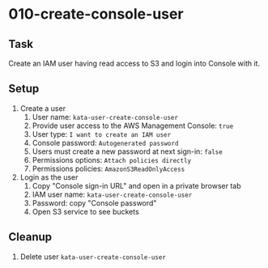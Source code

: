 # 010-create-console-user

## Task
Create an IAM user having read access to S3 and login into Console with it.

## Setup
1. Create a user
	1. User name: `kata-user-create-console-user`
	2. Provide user access to the AWS Management Console: `true`
	3. User type: `I want to create an IAM user`
	4. Console password: `Autogenerated password`
	5. Users must create a new password at next sign-in: `false`
	6. Permissions options: `Attach policies directly`
	7. Permissions policies: `AmazonS3ReadOnlyAccess`
2. Login as the user
	1. Copy "Console sign-in URL" and open in a private browser tab
	2. IAM user name: `kata-user-create-console-user`
	3. Password: copy "Console password"
	4. Open S3 service to see buckets

## Cleanup
1. Delete user `kata-user-create-console-user`
